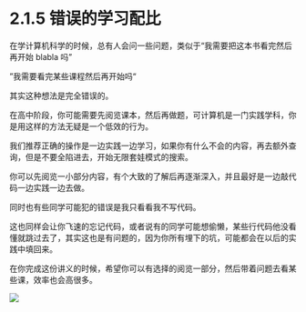 # 2.1.5 错误的学习配比

在学计算机科学的时候，总有人会问一些问题，类似于“我需要把这本书看完然后再开始 blabla 吗”

”我需要看完某些课程然后再开始吗“

其实这种想法是完全错误的。

在高中阶段，你可能需要先阅览课本，然后再做题，可计算机是一门实践学科，你是用这样的方法无疑是一个低效的行为。

我们推荐正确的操作是一边实践一边学习，如果你有什么不会的内容，再去额外查询，但是不要全陷进去，开始无限套娃模式的搜索。

你可以先阅览一小部分内容，有个大致的了解后再逐渐深入，并且最好是一边敲代码一边实践一边去做。

同时也有些同学可能犯的错误是我只看看我不写代码。

这也同样会让你飞速的忘记代码，或者说有的同学可能想偷懒，某些行代码他没看懂就跳过去了，其实这也是有问题的，因为你所有埋下的坑，可能都会在以后的实践中填回来。

在你完成这份讲义的时候，希望你可以有选择的阅览一部分，然后带着问题去看某些课，效率也会高很多。

![](https://pic-hdu-cs-wiki-1307923872.cos.ap-shanghai.myqcloud.com/boxcnSq1JzWhVrFs3MePPzp5Txg.jpg)
